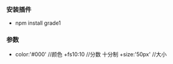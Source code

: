 ### 安装插件
 - npm install grade1

### 参数
+ color:'#000' //颜色
+fs10:10  //分数  十分制
+size:'50px'  //大小
			